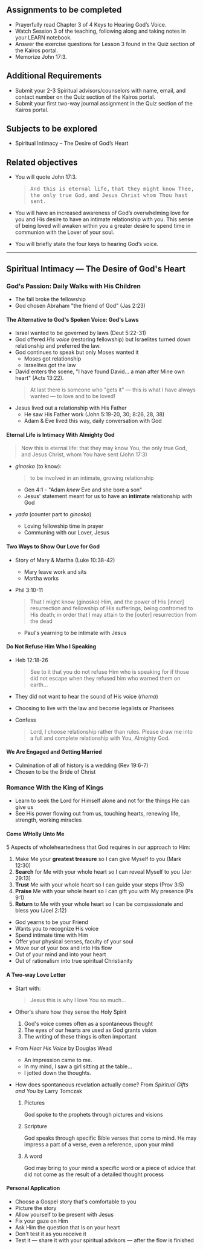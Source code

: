 ---
---

## Assignments to be completed

- Prayerfully read Chapter 3 of 4 Keys to Hearing God’s Voice.
- Watch Session 3 of the teaching, following along and taking notes in your LEARN notebook.
- Answer the exercise questions for Lesson 3 found in the Quiz section of the Kairos portal.
- Memorize John 17:3.

## Additional Requirements

- Submit your 2-3 Spiritual advisors/counselors with name, email, and contact number on the Quiz section of the Kairos portal.
- Submit your first two-way journal assignment in the Quiz section of the Kairos portal.

## Subjects to be explored

- Spiritual Intimacy – The Desire of God’s Heart

## Related objectives

- You will quote John 17:3.

  > <samp>And this is eternal life,</samp>
  > <samp>that they might know Thee,</samp>
  > <samp>the only true God,</samp>
  > <samp>and Jesus Christ whom Thou hast sent.</samp>

- You will have an increased awareness of God’s overwhelming love for you and His desire to have an intimate relationship with you. This sense of being loved will awaken within you a greater desire to spend time in communion with the Lover of your soul.

- You will briefly state the four keys to hearing God’s voice.

<hr class='section' />

## Spiritual Intimacy &mdash; The Desire of God's Heart

### God's Passion: Daily Walks with His Children

- The fall broke the fellowship
- God chosen Abraham "the friend of God" (Jas 2:23)

#### The Alternative to God's Spoken Voice: God's Laws

- Israel wanted to be governed by laws (Deut 5:22-31)
- God offered _His voice_ (restoring fellowship) but Israelites turned down relationship and preferred the law.
- God continues to speak but only Moses wanted it
  - Moses got relationship
  - Israelites got the law
- David enters the scene, "I have found David... a man after Mine own heart" (Acts 13:22).
  > At last there is someone who "gets it" &mdash; this is what I have always wanted &mdash; to love and to be loved!
- Jesus lived out a relationship with His  Father
  - He saw His Father work (John 5:19-20, 30; 8:26, 28, 38)
  - Adam & Eve lived this way, daily conversation with God

#### Eternal Life is Intimacy With Almighty God

> Now this is eternal life: that they may know You, the only true God, and Jesus Christ, whom You have sent (John 17:3)

- _ginosko_ (to know):
  > to be involved in an intimate, growing relationship

  - Gen 4:1 - "Adam _knew_ Eve and she bore a son"
  - Jesus' statement meant for us to have an __intimate__ relationship with God
- _yada_ (counter part to _ginosko_)
  - Loving fellowship time in prayer
  - Communing with our Lover, Jesus

#### Two Ways to Show Our Love for God

- Story of Mary & Martha (Luke 10:38-42)
  - Mary leave work and sits
  - Martha works

- Phil 3:10-11
  > That I might know (ginosko) Him, and the power of His [inner] resurrection and fellowship of His sufferings, being confromed to His death; in order that I may attain to the [outer] resurrection from the dead

  - Paul's yearning to be intimate with Jesus

#### Do Not Refuse Him Who I Speaking

- Heb 12:18-26
  > See to it that you do not refuse Him who is speaking for if those did not escape when they refused him who warned them on earth...

- They did not want to hear the sound of His voice (_rhema_)
- Choosing to live with the law and become legalists or Pharisees
- Confess
  > Lord, I choose relationship rather than rules. Please draw me into a full and complete relationship with You, Almighty God.

#### We Are Engaged and Getting Married

- Culmination of all of history is a wedding (Rev 19:6-7)
- Chosen to be the Bride of Christ

### Romance With the King of Kings

- Learn to seek the Lord for Himself alone and not for the things He can give us
- See His power flowing out from us, touching hearts, renewing life, strength, working miracles

#### Come WHolly Unto Me

5 Aspects of wholeheartedness that God requires in our approach to Him:

1. Make Me your **greatest treasure** so I can give Myself to you (Mark 12:30)
2. **Search** for Me with your whole heart so I can reveal Myself to you (Jer 29:13)
3. **Trust** Me with your whole heart so I can guide your steps (Prov 3:5)
4. **Praise** Me with your whole heart so I can gift you with My presence (Ps 9:1)
5. **Return** to Me with your whole heart so I can be compassionate and bless you (Joel 2:12)

- God yearns to be your Friend
- Wants you to recognize His voice
- Spend intimate time with Him
- Offer your physical senses, faculty of your soul
- Move our of your box and into His flow
- Out of your mind and into your heart
- Out of rationalism into true spiritual Christianity

#### A Two-way Love Letter

- Start with:
  > Jesus this is why I love You so much...

- Other's share how they sense the Holy Spirit

  1. God's voice comes often as a spontaneous thought
  2. The eyes of our hearts are used as God grants vision
  3. The writing of these things is often important

- From _Hear His Voice_ by Douglas Wead

  <ul class='poem'>
    <li>An impression came to me.</li>
    <li>In my mind, I saw a girl sitting at the table...</li>
    <li>I jotted down the thoughts.</li>
  </ul>

- How does spontaneous revelation actually come? From _Spiritual Gifts and You_ by Larry Tomczak
  1. Pictures

     God spoke to the prophets through pictures and visions

  2. Scripture

     God speaks through specific Bible verses that come to mind. He may impress a part of a verse, even a reference, upon your mind

  3. A word

     God may bring to your mind a specific word or a piece of advice that did not come as the result of a detailed thought process

#### Personal Application

- Choose a Gospel story that's comfortable to you
- Picture the story
- Allow yourself to be present with Jesus
- Fix your gaze on Him
- Ask Him the question that is on your heart
- Don't test it as you receive it
- Test it &mdash; share it with your spiritual advisors &mdash; after the flow is finished